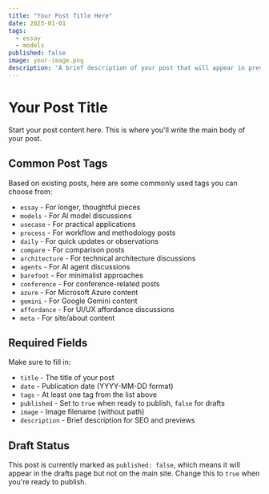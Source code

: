 ```yaml
---
title: "Your Post Title Here"
date: 2025-01-01
tags:
  - essay
  - models
published: false
image: your-image.png
description: "A brief description of your post that will appear in previews and search results. Keep it concise but informative."
---
```


# Your Post Title

Start your post content here. This is where you'll write the main body of your post.

## Common Post Tags

Based on existing posts, here are some commonly used tags you can choose from:

- `essay` - For longer, thoughtful pieces
- `models` - For AI model discussions
- `usecase` - For practical applications
- `process` - For workflow and methodology posts
- `daily` - For quick updates or observations
- `compare` - For comparison posts
- `architecture` - For technical architecture discussions
- `agents` - For AI agent discussions
- `barefoot` - For minimalist approaches
- `conference` - For conference-related posts
- `azure` - For Microsoft Azure content
- `gemini` - For Google Gemini content
- `affordance` - For UI/UX affordance discussions
- `meta` - For site/about content

## Required Fields

Make sure to fill in:
- `title` - The title of your post
- `date` - Publication date (YYYY-MM-DD format)
- `tags` - At least one tag from the list above
- `published` - Set to `true` when ready to publish, `false` for drafts
- `image` - Image filename (without path)
- `description` - Brief description for SEO and previews

## Draft Status

This post is currently marked as `published: false`, which means it will appear in the drafts page but not on the main site. Change this to `true` when you're ready to publish.
